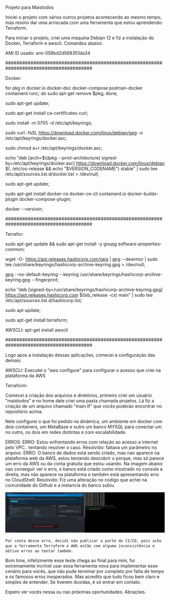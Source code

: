 Projeto para Maistodos

Iniciei o projeto com vários outros projetos acontecendo ao mesmo tempo, mas resolvi dar uma arriscada com uma ferramenta que estou aprendendo: Terraform.

Para iniciar o projeto, criei uma maquina Debian 12 e fiz a instalação do Docker, Terraform e awscli. Comandos abaixo:

AMI ID usado: ami-058bd2d568351da34

#######################################################################################

Docker:

for pkg in docker.io docker-doc docker-compose podman-docker containerd runc; do sudo apt-get remove $pkg; done;

sudo apt-get update;

sudo apt-get install ca-certificates curl;

sudo install -m 0755 -d /etc/apt/keyrings;

sudo curl -fsSL https://download.docker.com/linux/debian/gpg -o /etc/apt/keyrings/docker.asc;

sudo chmod a+r /etc/apt/keyrings/docker.asc;

echo   "deb [arch=$(dpkg --print-architecture) signed-by=/etc/apt/keyrings/docker.asc] https://download.docker.com/linux/debian \
$(. /etc/os-release && echo "$VERSION_CODENAME") stable" |   sudo tee /etc/apt/sources.list.d/docker.list > /dev/null;

sudo apt-get update;

sudo apt-get install docker-ce docker-ce-cli containerd.io docker-buildx-plugin docker-compose-plugin;

docker --versioin;

#######################################################################################

Terrafor:

sudo apt-get update && sudo apt-get install -y gnupg software-properties-common;

wget -O- https://apt.releases.hashicorp.com/gpg | gpg --dearmor | sudo tee /usr/share/keyrings/hashicorp-archive-keyring.gpg > /dev/null;

gpg --no-default-keyring --keyring /usr/share/keyrings/hashicorp-archive-keyring.gpg --fingerprint;

echo "deb [signed-by=/usr/share/keyrings/hashicorp-archive-keyring.gpg] \
https://apt.releases.hashicorp.com $(lsb_release -cs) main" | sudo tee /etc/apt/sources.list.d/hashicorp.list;

sudo apt update;

sudo apt-get install terraform;

AWSCLI:
apt-get install awscli


#######################################################################################

Logo apos a instalação dessas aplicações, comecei a configuração das demais.

AWSCLI:
Executei o "aws configure" para configurar o acesso que criei na plataforma da AWS

Terraform:

Comecei a criação dos arquivos e diretórios, primeiro criei um usuário "maistodos" e no home dele criei uma pasta chamada projetos.
Lá fiz a criação de um arquivo chamado "main.tf" que vocês poderão encontrar no repositório acima.

Nele configurei o que foi pedido na dinâmica, um ambiente em docker com dois containers, um MetaBase e outro um banco MYSQL para conectar um no outro, os dois em redes distintas e com escalabilidade.


ERROS:
    ERRO: Estou enfrentando erros com relação ao acesso a internet pelo VPC.. tentando resolver o caso.
    Resolvido: faltava um parâmetro no arquivo.
    ERRO: O banco de dados está sendo criado, mas nao aparece na plataforma web da AWS, estou tentando descobrir o porque, mas só parece um erro da AWS ou da conta gratuita que estou usando.
    Na imagem abaixo vao conseguir ver o erro, o banco está criado como mostrado no console a direita, mas não aparece na plataforma e também está apresentando erro no CloudShell:
    Resolvido: Fiz uma alteração no codigo que achei na comunidade do Github e a instancia do banco subiu.
    
![alt text](image.png)

    Por conta desse erro, decidi não publicar a parte do CI/CD, pois acho que a ferramenta Terraform e AWS estão com alguma inconsistência e obtive erros ao tentar também. 


Bom time, infelizmente esse teste chega ao final para mim, fui extremamente incrível usar essa ferramenta nova para implementar esse cenário para vocês, que não pude terminar por completo por falta de tempo e os famosos erros inesperados. Mas acredito que tudo ficou bem claro e simples de entender. Se tiverem duvidas, é só entrar em contato.

Espero ver vocês nessa ou nas próximas oportunidades.
Abrações.